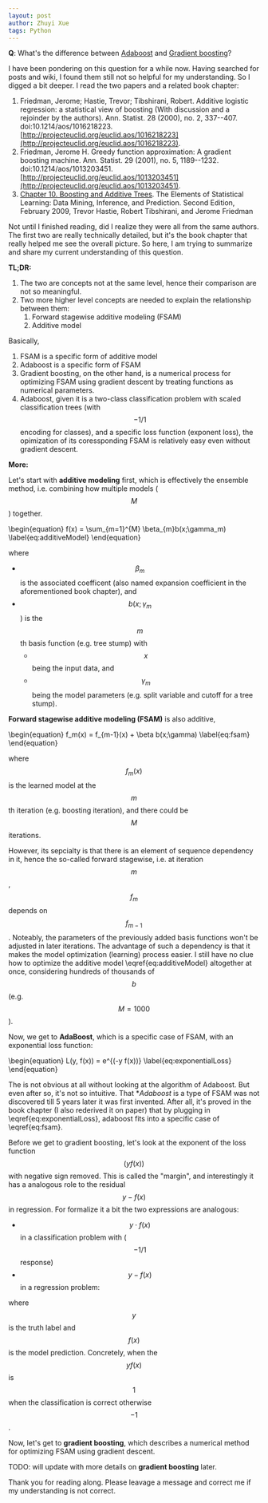 ```yaml
---
layout: post
author: Zhuyi Xue
tags: Python
---
```


<script type="text/x-mathjax-config">
MathJax.Hub.Config({
  TeX: { equationNumbers: { autoNumber: "AMS" } }
  
});
</script>

<script type="text/javascript"
     src="https://d3eoax9i5htok0.cloudfront.net/mathjax/latest/MathJax.js?config=TeX-AMS-MML_HTMLorMML">
</script>

**Q**: What's the difference between [Adaboost](https://en.wikipedia.org/wiki/AdaBoost)
and [Gradient boosting](https://en.wikipedia.org/wiki/Gradient_boosting)?

I have been pondering on this question for a while now. Having searched
for posts and wiki, I found them still not so helpful for my understanding. So I
digged a bit deeper. I read the two papers and a related book chapter:

1. Friedman, Jerome; Hastie, Trevor; Tibshirani, Robert. Additive logistic regression: a statistical view of boosting (With discussion and a rejoinder by the authors). Ann. Statist. 28 (2000), no. 2, 337--407. doi:10.1214/aos/1016218223. [http://projecteuclid.org/euclid.aos/1016218223](http://projecteuclid.org/euclid.aos/1016218223).
1. Friedman, Jerome H. Greedy function approximation: A gradient boosting machine. Ann. Statist. 29 (2001), no. 5, 1189--1232. doi:10.1214/aos/1013203451. [http://projecteuclid.org/euclid.aos/1013203451](http://projecteuclid.org/euclid.aos/1013203451).
1. [Chapter 10. Boosting and Additive Trees](https://statweb.stanford.edu/~tibs/ElemStatLearn/). The Elements of Statistical Learning: Data Mining, Inference, and Prediction. Second Edition, February 2009, Trevor Hastie, Robert Tibshirani, and Jerome Friedman

Not until I finished reading, did I realize they were all from the same authors.
The first two are really technically detailed, but it's the book chapter that
really helped me see the overall picture. So here, I am trying to summarize and
share my current understanding of this question.

**TL;DR:**

1. The two are concepts not at the same level, hence their comparison are not so meaningful.
2. Two more higher level concepts are needed to explain the relationship between
   them: 
   1. Forward stagewise additive modeling (FSAM)
   1. Additive model

Basically, 

1. FSAM is a specific form of additive model
1. Adaboost is a specific form of FSAM
1. Gradient boosting, on the other hand, is a numerical process for optimizing
   FSAM using gradient descent by treating functions as numerical parameters.
1. Adaboost, given it is a two-class classification problem with scaled
   classification trees (with $$-1/1$$ encoding for classes), and a specific
   loss function (exponent loss), the opimization of its coressponding FSAM is
   relatively easy even without gradient descent.

**More:**

Let's start with **additive modeling** first, which is effectively the
ensemble method, i.e. combining how multiple models ($$M$$) together.

\begin{equation}
    f(x) = \sum_{m=1}^{M} \beta_{m}b(x;\gamma_m)
    \label{eq:additiveModel}
\end{equation}

where 

* $$\beta_m$$ is the associated coefficent (also named expansion coefficient in
the aforementioned book chapter), and
* $$b(x;\gamma_m$$) is the $$m$$th basis function (e.g. tree stump) with
  * $$x$$ being the input data, and 
  * $$\gamma_m$$ being the model parameters (e.g. split variable and cutoff for a
    tree stump).

**Forward stagewise additive modeling (FSAM)** is also additive,

\begin{equation}
    f_m(x) = f_{m-1}(x) + \beta b(x;\gamma)
    \label{eq:fsam}
\end{equation}

where $$f_m(x)$$ is the learned model at the $$m$$th iteration (e.g. boosting
iteration), and there could be $$M$$ iterations.

However, its sepcialty is that there is an element of sequence dependency in it,
hence the so-called forward stagewise, i.e. at iteration $$m$$, $$f_m$$ depends
on $$f_{m-1}$$. Noteably, the parameters of the previously added basis functions
won't be adjusted in later iterations. The advantage of such a dependency is
that it makes the model optimization (learning) process easier. I still have no
clue how to optimize the additive model \eqref{eq:additiveModel} altogether at
once, considering hundreds of thousands of $$b$$ (e.g. $$M=1000$$).

Now, we get to **AdaBoost**, which is a specific case of FSAM, with an
exponential loss function:

\begin{equation}
    L(y, f(x)) = e^{(-y f(x))}
    \label{eq:exponentialLoss}
\end{equation}

The is not obvious at all without looking at the algorithm of Adaboost. But even
after so, it's not so intuitive. That **Adaboost* is a type of FSAM was not
discovered till 5 years later it was first invented. After all, it's proved in
the book chapter (I also rederived it on paper) that by plugging in
\eqref{eq:exponentialLoss}, adaboost fits into a specific case of
\eqref{eq:fsam}.

Before we get to gradient boosting, let's look at the exponent of the loss
function $$(y f(x))$$ with negative sign removed. This is called the "margin",
and interestingly it has a analogous role to the residual $$y - f(x)$$ in
regression. For formalize it a bit the two expressions are analogous:

* $$y \cdot f(x)$$ in a classification problem with ($$-1/1$$ response)
* $$y - f(x)$$ in a regression problem: 

where $$y$$ is the truth label and $$f(x)$$ is the model prediction. Concretely,
when the $$y f(x)$$ is $$1$$ when the classification is correct otherwise
$$-1$$.

Now, let's get to **gradient boosting**, which describes a numerical method for
optimizing FSAM using gradient descent. 

TODO: will update with more details on **gradient boosting** later.


Thank you for reading along. Please leavage a message and correct me if my
understanding is not correct.

<!-- (This is a tricky part that I still don't understand well, how to do -->
<!-- optimization on the function space?) -->

<!-- This is very generic a name, FYI, other common loss functions include accuray, -->
<!-- binomial deviance (aka. cross-entroy), and squared error. Figure 10.4 in the -->
<!-- book chapter has a comparison of them, and it explains -->
